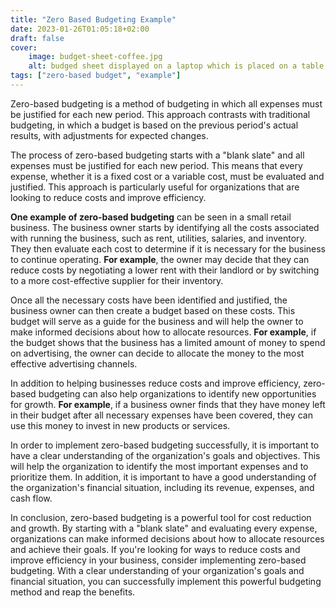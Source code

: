 ```yaml
---
title: "Zero Based Budgeting Example"
date: 2023-01-26T01:05:18+02:00
draft: false
cover:
    image: budget-sheet-coffee.jpg
    alt: budged sheet displayed on a laptop which is placed on a table with a coffee cup on the left
tags: ["zero-based budget", "example"]
---
```


Zero-based budgeting is a method of budgeting in which all expenses must be justified for each new period. This approach contrasts with traditional budgeting, in which a budget is based on the previous period's actual results, with adjustments for expected changes.

The process of zero-based budgeting starts with a "blank slate" and all expenses must be justified for each new period. This means that every expense, whether it is a fixed cost or a variable cost, must be evaluated and justified. This approach is particularly useful for organizations that are looking to reduce costs and improve efficiency.

**One example of zero-based budgeting** can be seen in a small retail business. The business owner starts by identifying all the costs associated with running the business, such as rent, utilities, salaries, and inventory. They then evaluate each cost to determine if it is necessary for the business to continue operating. **For example**, the owner may decide that they can reduce costs by negotiating a lower rent with their landlord or by switching to a more cost-effective supplier for their inventory.

Once all the necessary costs have been identified and justified, the business owner can then create a budget based on these costs. This budget will serve as a guide for the business and will help the owner to make informed decisions about how to allocate resources. **For example**, if the budget shows that the business has a limited amount of money to spend on advertising, the owner can decide to allocate the money to the most effective advertising channels.

In addition to helping businesses reduce costs and improve efficiency, zero-based budgeting can also help organizations to identify new opportunities for growth. **For example**, if a business owner finds that they have money left in their budget after all necessary expenses have been covered, they can use this money to invest in new products or services.

In order to implement zero-based budgeting successfully, it is important to have a clear understanding of the organization's goals and objectives. This will help the organization to identify the most important expenses and to prioritize them. In addition, it is important to have a good understanding of the organization's financial situation, including its revenue, expenses, and cash flow.

In conclusion, zero-based budgeting is a powerful tool for cost reduction and growth. By starting with a "blank slate" and evaluating every expense, organizations can make informed decisions about how to allocate resources and achieve their goals. If you're looking for ways to reduce costs and improve efficiency in your business, consider implementing zero-based budgeting. With a clear understanding of your organization's goals and financial situation, you can successfully implement this powerful budgeting method and reap the benefits.
